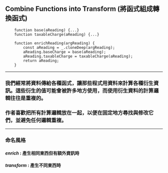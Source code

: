 ## Combine Functions into Transform (將函式組成轉換函式)

```
    function base(aReading) {...}
    function taxableCharge(aReading) {...}
```

```
    function enrichReading(argReading) {
        const aReading = _.cloneDeep(argReading);
        aReading.baseCharge = base(aReading);
        aReading.taxableCharge = taxableCharge(aReading);
        return aReading;
    }
```
-------------------------------

### 我們經常將資料傳給各種函式，讓那些程式用資料來計算各種衍生資訊。這些衍生的值可能會被許多地方使用，而使用衍生資料的計算邏輯往往是重複的。

### 作者喜歡把所有計算邏輯放在一起，以便在固定地方尋找與修改它們，並避免任何邏輯重複。

-------------------------------
### 命名風格
#### *enrich* : 產生相同東西但有額外資訊時
#### *transform* : 產生不同東西時
